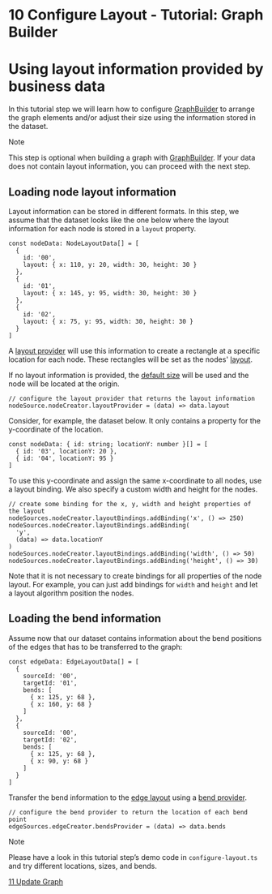 <!--
 //////////////////////////////////////////////////////////////////////////////
 // @license
 // This file is part of yFiles for HTML 2.6.0.3.
 // Use is subject to license terms.
 //
 // Copyright (c) 2000-2024 by yWorks GmbH, Vor dem Kreuzberg 28,
 // 72070 Tuebingen, Germany. All rights reserved.
 //
 //////////////////////////////////////////////////////////////////////////////
-->
# 10 Configure Layout - Tutorial: Graph Builder

# Using layout information provided by business data

In this tutorial step we will learn how to configure [GraphBuilder](https://docs.yworks.com/yfileshtml/#/api/GraphBuilder) to arrange the graph elements and/or adjust their size using the information stored in the dataset.

Note

This step is optional when building a graph with [GraphBuilder](https://docs.yworks.com/yfileshtml/#/api/GraphBuilder). If your data does not contain layout information, you can proceed with the next step.

## Loading node layout information

Layout information can be stored in different formats. In this step, we assume that the dataset looks like the one below where the layout information for each node is stored in a `layout` property.

```
const nodeData: NodeLayoutData[] = [
  {
    id: '00',
    layout: { x: 110, y: 20, width: 30, height: 30 }
  },
  {
    id: '01',
    layout: { x: 145, y: 95, width: 30, height: 30 }
  },
  {
    id: '02',
    layout: { x: 75, y: 95, width: 30, height: 30 }
  }
]
```

A [layout provider](https://docs.yworks.com/yfileshtml/#/api/NodeCreator#NodeCreator-property-layoutProvider) will use this information to create a rectangle at a specific location for each node. These rectangles will be set as the nodes' [layout](https://docs.yworks.com/yfileshtml/#/api/INode#INode-property-layout).

If no layout information is provided, the [default size](https://docs.yworks.com/yfileshtml/#/api/NodeDefaults#NodeDefaults-property-size) will be used and the node will be located at the origin.

```
// configure the layout provider that returns the layout information
nodeSource.nodeCreator.layoutProvider = (data) => data.layout
```

Consider, for example, the dataset below. It only contains a property for the y-coordinate of the location.

```
const nodeData: { id: string; locationY: number }[] = [
  { id: '03', locationY: 20 },
  { id: '04', locationY: 95 }
]
```

To use this y-coordinate and assign the same x-coordinate to all nodes, use a layout binding. We also specify a custom width and height for the nodes.

```
// create some binding for the x, y, width and height properties of the layout
nodeSources.nodeCreator.layoutBindings.addBinding('x', () => 250)
nodeSources.nodeCreator.layoutBindings.addBinding(
  'y',
  (data) => data.locationY
)
nodeSources.nodeCreator.layoutBindings.addBinding('width', () => 50)
nodeSources.nodeCreator.layoutBindings.addBinding('height', () => 30)
```

Note that it is not necessary to create bindings for all properties of the node layout. For example, you can just add bindings for `width` and `height` and let a layout algorithm position the nodes.

## Loading the bend information

Assume now that our dataset contains information about the bend positions of the edges that has to be transferred to the graph:

```
const edgeData: EdgeLayoutData[] = [
  {
    sourceId: '00',
    targetId: '01',
    bends: [
      { x: 125, y: 68 },
      { x: 160, y: 68 }
    ]
  },
  {
    sourceId: '00',
    targetId: '02',
    bends: [
      { x: 125, y: 68 },
      { x: 90, y: 68 }
    ]
  }
]
```

Transfer the bend information to the [edge layout](https://docs.yworks.com/yfileshtml/#/api/IEdge#IEdge-property-bends) using a [bend provider](https://docs.yworks.com/yfileshtml/#/api/EdgeCreator#EdgeCreator-property-bendsProvider).

```
// configure the bend provider to return the location of each bend point
edgeSources.edgeCreator.bendsProvider = (data) => data.bends
```

Note

Please have a look in this tutorial step’s demo code in `configure-layout.ts` and try different locations, sizes, and bends.

[11 Update Graph](../../tutorial-graph-builder/11-update-graph/)
